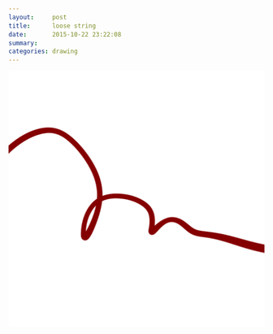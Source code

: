 ```yaml
---
layout:     post
title:      loose string
date:       2015-10-22 23:22:08
summary:    
categories: drawing
---
```

![loose string](/images/_diary/loose-string.png "A pint of tension please.")
